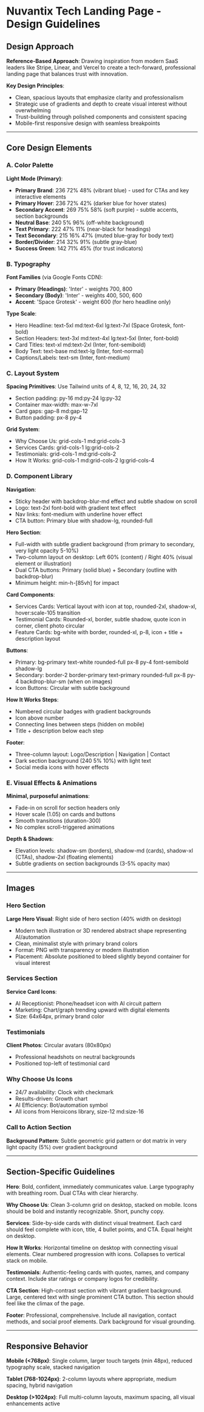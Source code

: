 # Nuvantix Tech Landing Page - Design Guidelines

## Design Approach
**Reference-Based Approach**: Drawing inspiration from modern SaaS leaders like Stripe, Linear, and Vercel to create a tech-forward, professional landing page that balances trust with innovation.

**Key Design Principles**:
- Clean, spacious layouts that emphasize clarity and professionalism
- Strategic use of gradients and depth to create visual interest without overwhelming
- Trust-building through polished components and consistent spacing
- Mobile-first responsive design with seamless breakpoints

---

## Core Design Elements

### A. Color Palette

**Light Mode (Primary)**:
- **Primary Brand**: 236 72% 48% (vibrant blue) - used for CTAs and key interactive elements
- **Primary Hover**: 236 72% 42% (darker blue for hover states)
- **Secondary Accent**: 269 75% 58% (soft purple) - subtle accents, section backgrounds
- **Neutral Base**: 240 5% 96% (off-white background)
- **Text Primary**: 222 47% 11% (near-black for headings)
- **Text Secondary**: 215 16% 47% (muted blue-gray for body text)
- **Border/Divider**: 214 32% 91% (subtle gray-blue)
- **Success Green**: 142 71% 45% (for trust indicators)

### B. Typography

**Font Families** (via Google Fonts CDN):
- **Primary (Headings)**: 'Inter' - weights 700, 800
- **Secondary (Body)**: 'Inter' - weights 400, 500, 600
- **Accent**: 'Space Grotesk' - weight 600 (for hero headline only)

**Type Scale**:
- Hero Headline: text-5xl md:text-6xl lg:text-7xl (Space Grotesk, font-bold)
- Section Headers: text-3xl md:text-4xl lg:text-5xl (Inter, font-bold)
- Card Titles: text-xl md:text-2xl (Inter, font-semibold)
- Body Text: text-base md:text-lg (Inter, font-normal)
- Captions/Labels: text-sm (Inter, font-medium)

### C. Layout System

**Spacing Primitives**: Use Tailwind units of 4, 8, 12, 16, 20, 24, 32
- Section padding: py-16 md:py-24 lg:py-32
- Container max-width: max-w-7xl
- Card gaps: gap-8 md:gap-12
- Button padding: px-8 py-4

**Grid System**:
- Why Choose Us: grid-cols-1 md:grid-cols-3
- Services Cards: grid-cols-1 lg:grid-cols-2
- Testimonials: grid-cols-1 md:grid-cols-2
- How It Works: grid-cols-1 md:grid-cols-2 lg:grid-cols-4

### D. Component Library

**Navigation**:
- Sticky header with backdrop-blur-md effect and subtle shadow on scroll
- Logo: text-2xl font-bold with gradient text effect
- Nav links: font-medium with underline hover effect
- CTA button: Primary blue with shadow-lg, rounded-full

**Hero Section**:
- Full-width with subtle gradient background (from primary to secondary, very light opacity 5-10%)
- Two-column layout on desktop: Left 60% (content) / Right 40% (visual element or illustration)
- Dual CTA buttons: Primary (solid blue) + Secondary (outline with backdrop-blur)
- Minimum height: min-h-[85vh] for impact

**Card Components**:
- Services Cards: Vertical layout with icon at top, rounded-2xl, shadow-xl, hover:scale-105 transition
- Testimonial Cards: Rounded-xl, border, subtle shadow, quote icon in corner, client photo circular
- Feature Cards: bg-white with border, rounded-xl, p-8, icon + title + description layout

**Buttons**:
- Primary: bg-primary text-white rounded-full px-8 py-4 font-semibold shadow-lg
- Secondary: border-2 border-primary text-primary rounded-full px-8 py-4 backdrop-blur-sm (when on images)
- Icon Buttons: Circular with subtle background

**How It Works Steps**:
- Numbered circular badges with gradient backgrounds
- Icon above number
- Connecting lines between steps (hidden on mobile)
- Title + description below each step

**Footer**:
- Three-column layout: Logo/Description | Navigation | Contact
- Dark section background (240 5% 10%) with light text
- Social media icons with hover effects

### E. Visual Effects & Animations

**Minimal, purposeful animations**:
- Fade-in on scroll for section headers only
- Hover scale (1.05) on cards and buttons
- Smooth transitions (duration-300)
- No complex scroll-triggered animations

**Depth & Shadows**:
- Elevation levels: shadow-sm (borders), shadow-md (cards), shadow-xl (CTAs), shadow-2xl (floating elements)
- Subtle gradients on section backgrounds (3-5% opacity max)

---

## Images

### Hero Section
**Large Hero Visual**: Right side of hero section (40% width on desktop)
- Modern tech illustration or 3D rendered abstract shape representing AI/automation
- Clean, minimalist style with primary brand colors
- Format: PNG with transparency or modern illustration
- Placement: Absolute positioned to bleed slightly beyond container for visual interest

### Services Section
**Service Card Icons**: 
- AI Receptionist: Phone/headset icon with AI circuit pattern
- Marketing: Chart/graph trending upward with digital elements
- Size: 64x64px, primary brand color

### Testimonials
**Client Photos**: Circular avatars (80x80px)
- Professional headshots on neutral backgrounds
- Positioned top-left of testimonial card

### Why Choose Us Icons
- 24/7 availability: Clock with checkmark
- Results-driven: Growth chart
- AI Efficiency: Bot/automation symbol
- All icons from Heroicons library, size-12 md:size-16

### Call to Action Section
**Background Pattern**: Subtle geometric grid pattern or dot matrix in very light opacity (5%) over gradient background

---

## Section-Specific Guidelines

**Hero**: Bold, confident, immediately communicates value. Large typography with breathing room. Dual CTAs with clear hierarchy.

**Why Choose Us**: Clean 3-column grid on desktop, stacked on mobile. Icons should be bold and instantly recognizable. Short, punchy copy.

**Services**: Side-by-side cards with distinct visual treatment. Each card should feel complete with icon, title, 4 bullet points, and CTA. Equal height on desktop.

**How It Works**: Horizontal timeline on desktop with connecting visual elements. Clear numbered progression with icons. Collapses to vertical stack on mobile.

**Testimonials**: Authentic-feeling cards with quotes, names, and company context. Include star ratings or company logos for credibility.

**CTA Section**: High-contrast section with vibrant gradient background. Large, centered text with single prominent CTA button. This section should feel like the climax of the page.

**Footer**: Professional, comprehensive. Include all navigation, contact methods, and social proof elements. Dark background for visual grounding.

---

## Responsive Behavior

**Mobile (<768px)**: Single column, larger touch targets (min 48px), reduced typography scale, stacked navigation

**Tablet (768-1024px)**: 2-column layouts where appropriate, medium spacing, hybrid navigation

**Desktop (>1024px)**: Full multi-column layouts, maximum spacing, all visual enhancements active